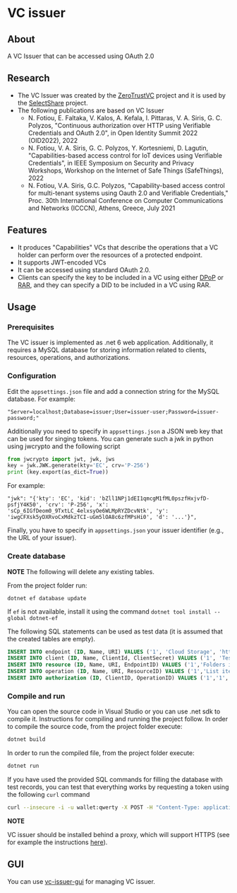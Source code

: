 # VC issuer
## About
A VC Issuer that can be accessed using OAuth 2.0

## Research
* The VC Issuer  was created by the [ZeroTrustVC](https://mm.aueb.gr/projects/zerotrustvc) project and it is used by the [SelectShare](https://mm.aueb.gr/projects/selectshare) project.
* The following publications are based on VC Issuer
   * N. Fotiou, E. Faltaka, V. Kalos, A. Kefala, I. Pittaras, V. A. Siris, G. C. Polyzos, "Continuous authorization over HTTP using Verifiable Credentials and OAuth 2.0", in Open Identity Summit 2022 (OID2022), 2022
   * N. Fotiou, V. A. Siris, G. C. Polyzos, Y. Kortesniemi, D. Lagutin, "Capabilities-based access control for IoT devices using Verifiable Credentials", in IEEE Symposium on Security and Privacy Workshops, Workshop on the Internet of Safe Things (SafeThings), 2022  
   * N. Fotiou, V.A. Siris, G.C. Polyzos, "Capability-based access control for multi-tenant systems using Oauth 2.0 and Verifiable Credentials," Proc. 30th International Conference on Computer Communications and Networks (ICCCN), Athens, Greece, July 2021

## Features
*	It produces "Capabilities" VCs that describe the operations that a VC holder can perform over the resources of a protected endpoint.
*	It supports JWT-encoded VCs
*	It can be accessed using standard OAuth 2.0.
*	Clients can specify the key to be included in a VC using either [DPoP](https://oauth.net/2/dpop/) or [RAR](https://oauth.net/2/rich-authorization-requests/), and they can specify a DID to be included in a VC using RAR.

## Usage

### Prerequisites
The VC issuer is implemented as .net 6 web application. Additionally, it requires a 
MySQL database for storing information related to clients, resources, operations, and authorizations.

### Configuration
Edit the `appsettings.json` file and add a connection string for the MySQL database. For example:

```
"Server=localhost;Database=issuer;User=issuer-user;Password=issuer-password;"
```

Additionally you need to specify in `appsettings.json` a JSON web key that can
be used for singing tokens. You can generate such a jwk in python using jwcrypto
and the following script

```python
from jwcrypto import jwt, jwk, jws
key = jwk.JWK.generate(kty='EC', crv='P-256')
print (key.export(as_dict=True))
```
For example:

```
"jwk": "{'kty': 'EC', 'kid': 'bZll1NPj1dEI1qmcgM1fML0pszfHxjvfD-psfjY4K50', 'crv': 'P-256', 'x': 'sCp_6IGfDeom0_9TxtLC_4elxsyOe6WLMpRYZDcvNtk', 'y': 'iwgCFXsk5yDXRvoCxMdkzTCI-uGm5lOA8c6zfMPsHi0', 'd': '...'}",
```

Finally, you have to specify in `appsettings.json` your issuer identifier (e.g., the
URL of your issuer).

### Create database

**NOTE** The following will delete any existing tables.

From the project folder run:

```
dotnet ef database update
```
If `ef` is not available, install it using  the command `dotnet tool install --global dotnet-ef`

The following SQL statements can be used as test data (it is assumed that the created tables are empty).

```sql
INSERT INTO endpoint (ID, Name, URI) VALUES ('1', 'Cloud Storage', 'https://www.example.com/cloud');
INSERT INTO client (ID, Name, ClientId, ClientSecret) VALUES ('1', 'Test wallet','wallet','qwerty');
INSERT INTO resource (ID, Name, URI, EndpointID) VALUES ('1','Folders in Cloud Storage', 'Folder','1');
INSERT INTO operation (ID, Name, URI, ResourceID) VALUES ('1','List items', 'List','1');
INSERT INTO authorization (ID, ClientID, OperationID) VALUES ('1','1', '1');
```


### Compile and run
You can open the source code in Visual Studio or you can use .net sdk to compile it.
Instructions for compiling and running the project follow. In order to compile
the source code, from the project folder execute:

```bash
dotnet build
```

In order to run the compiled file, from the project folder execute:

```bash
dotnet run
```

If you have used the provided SQL commands for filling the database with
test records, you can test that everything works by requesting a token using
the following `curl` command

```bash
curl --insecure -i -u wallet:qwerty -X POST -H "Content-Type: application/x-www-form-urlencoded" -d "grant_type=client_credentials" http://localhost:5000/oauth2/issue/mmlab
```

**ΝΟΤΕ**

VC issuer should be installed behind a proxy, which will support HTTPS (see
for example the instructions [here](https://docs.microsoft.com/en-us/aspnet/core/host-and-deploy/linux-apache?view=aspnetcore-5.0)).

## GUI
You can use [vc-issuer-gui](https://github.com/mmlab-aueb/vc-issuer-gui) for managing VC issuer.